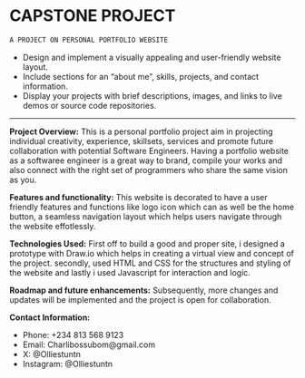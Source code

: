 # CAPSTONE PROJECT

```c#
A PROJECT ON PERSONAL PORTFOLIO WEBSITE
```
<ul>
<li>Design and implement a visually appealing and user-friendly website layout.</li>
<li>Include sections for an “about me”, skills, projects, and contact information.</li>
<li>Display your projects with brief descriptions, images, and links to live demos or source code repositories.</li>
</ul>

***********************************

**Project Overview:**
This is a personal portfolio project aim in projecting individual creativity, experience, skillsets, services and promote future collaboration with potential Software Engineers.
Having a portfolio website as a softwaree engineer is a great way to brand, compile your works and also connect with the right set of programmers who share the same vision as you.

**Features and functionality:**
This website is decorated to have a user friendly features and functions like logo icon which can as well be the home button, a seamless navigation layout which helps users navigate through the website effotlessly.

**Technologies Used:**
First off to build a good and proper site, i designed a prototype with Draw.io which helps in creating a virtual view and concept of the project.
secondly, used HTML and CSS for the structures and styling of the website and lastly i used Javascript for interaction and logic.

**Roadmap and future enhancements:**
Subsequently, more changes and updates will be implemented and the project is open for collaboration.

**Contact Information:**
<ul>
<li>Phone: +234 813 568 9123</li>
<li>Email: Charlibossubom@gmail.com</li>
<li>X: @Olliestuntn</li>
<li>Instagram: @Olliestuntn</li>
</ul>
